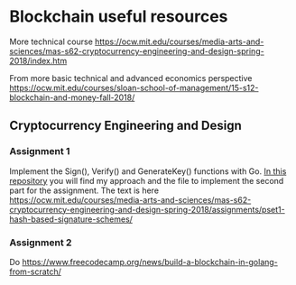 # Blockchain useful resources 
More technical course 
https://ocw.mit.edu/courses/media-arts-and-sciences/mas-s62-cryptocurrency-engineering-and-design-spring-2018/index.htm

From more basic technical and advanced economics perspective 
https://ocw.mit.edu/courses/sloan-school-of-management/15-s12-blockchain-and-money-fall-2018/

## Cryptocurrency Engineering and Design 
### Assignment 1
Implement the Sign(), Verify() and GenerateKey() functions with Go. [In this repository](https://github.com/FrogTravel/Lamport-signature) you will find my approach and the file to implement the second part for the assignment. The text is here https://ocw.mit.edu/courses/media-arts-and-sciences/mas-s62-cryptocurrency-engineering-and-design-spring-2018/assignments/pset1-hash-based-signature-schemes/

### Assignment 2
Do https://www.freecodecamp.org/news/build-a-blockchain-in-golang-from-scratch/
